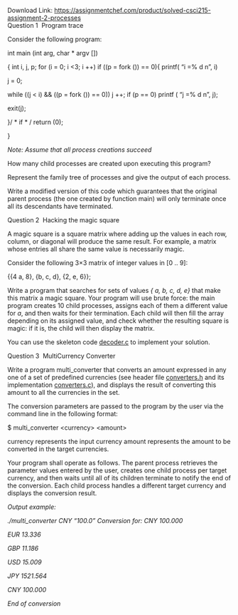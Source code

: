 Download Link: https://assignmentchef.com/product/solved-csci215-assignment-2-processes
<br>
Question 1 ­ Program trace

Consider the following program:

int main (int arg, char * argv [])

{ int i, j, p; for (i = 0; i &lt;3; i ++) if ((p = fork ()) == 0){ printf( “i =% d  n”, i)

j = 0;

while ((j &lt; i) &amp;&amp; ((p = fork ()) == 0)) j ++; if (p == 0) printf ( “j =% d  n”, j);

exit(j);

}/ * if * / return (0);

}




<em>Note: Assume that all process creations succeed</em>




How many child processes are created upon executing this program?

Represent the family tree of processes and give the output of each process.

Write a modified version of this code which guarantees that the original parent process (the one created by function main) will only terminate once all its descendants have terminated.

Question 2 ­ Hacking the magic square

A magic square is a square matrix where adding up the values in each row, column, or diagonal will produce the same result. For example, a matrix whose entries all share the same value is necessarily magic.

Consider the following 3×3 matrix of integer values in [0 .. 9]:

{{4 a, 8}, {b, c, d}, {2, e, 6}};

Write a program that searches for sets of values <em>{</em> <em>a, b, c, d, e}</em> that make this matrix a magic square. Your program will use brute force: the main program creates 10 child processes, assigns each of them a different value for <em>a</em>, and then waits for their termination. Each child will then fill the array depending on its assigned value, and check whether the resulting square is magic: if it is, the child will then display the matrix.

You can use the skeleton code <a href="https://newclasses.nyu.edu/access/content/group/51ce8755-5381-4dd5-bae5-8ae3b3c862d0/Worksheets/Skeleton-Code/decoder.c">decoder.c</a> to implement your solution.

Question 3 ­ Multi­Currency Converter

Write a program multi_converter that converts an amount expressed in any one of a set of predefined currencies (see header file <a href="https://newclasses.nyu.edu/access/content/group/51ce8755-5381-4dd5-bae5-8ae3b3c862d0/Worksheets/Skeleton-Code/converters.h">converters.h</a> and its implementation <a href="https://newclasses.nyu.edu/access/content/group/51ce8755-5381-4dd5-bae5-8ae3b3c862d0/Worksheets/Skeleton-Code/converters.c">converters.c</a>), and displays the result of converting this amount to all the currencies in the set.

The conversion parameters are passed to the program by the user via the command line in the following format:

$ multi_converter &lt;currency&gt; &lt;amount&gt;

currency represents the input currency amount represents the amount to be converted in the target currencies.

Your program shall operate as follows. The parent process retrieves the parameter values entered by the user, creates one child process per target currency, and then waits until all of its children terminate to notify the end of the conversion. Each child process handles a different target currency and displays the conversion result.

<em>Output example:</em>

<em>./multi_converter CNY “100.0” Conversion for: CNY 100.000</em>

<em>EUR 13.336</em>

<em>GBP 11.186</em>

<em>USD 15.009</em>

<em>JPY 1521.564</em>

<em>CNY 100.000</em>

<em>End of conversion</em>
